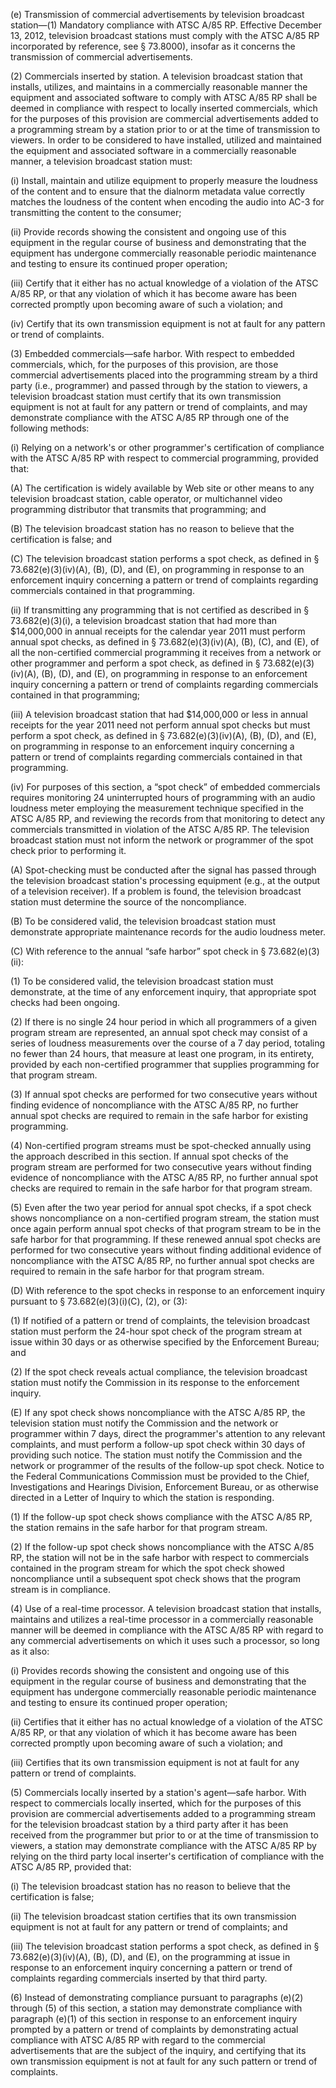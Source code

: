 (e) Transmission of commercial advertisements by television broadcast station—(1) Mandatory compliance with ATSC A/85 RP. Effective December 13, 2012, television broadcast stations must comply with the ATSC A/85 RP incorporated by reference, see § 73.8000), insofar as it concerns the transmission of commercial advertisements.

(2) Commercials inserted by station. A television broadcast station that installs, utilizes, and maintains in a commercially reasonable manner the equipment and associated software to comply with ATSC A/85 RP shall be deemed in compliance with respect to locally inserted commercials, which for the purposes of this provision are commercial advertisements added to a programming stream by a station prior to or at the time of transmission to viewers. In order to be considered to have installed, utilized and maintained the equipment and associated software in a commercially reasonable manner, a television broadcast station must:

(i) Install, maintain and utilize equipment to properly measure the loudness of the content and to ensure that the dialnorm metadata value correctly matches the loudness of the content when encoding the audio into AC-3 for transmitting the content to the consumer;

(ii) Provide records showing the consistent and ongoing use of this equipment in the regular course of business and demonstrating that the equipment has undergone commercially reasonable periodic maintenance and testing to ensure its continued proper operation;

(iii) Certify that it either has no actual knowledge of a violation of the ATSC A/85 RP, or that any violation of which it has become aware has been corrected promptly upon becoming aware of such a violation; and

(iv) Certify that its own transmission equipment is not at fault for any pattern or trend of complaints.

(3) Embedded commercials—safe harbor. With respect to embedded commercials, which, for the purposes of this provision, are those commercial advertisements placed into the programming stream by a third party (i.e., programmer) and passed through by the station to viewers, a television broadcast station must certify that its own transmission equipment is not at fault for any pattern or trend of complaints, and may demonstrate compliance with the ATSC A/85 RP through one of the following methods:

(i) Relying on a network's or other programmer's certification of compliance with the ATSC A/85 RP with respect to commercial programming, provided that:

(A) The certification is widely available by Web site or other means to any television broadcast station, cable operator, or multichannel video programming distributor that transmits that programming; and

(B) The television broadcast station has no reason to believe that the certification is false; and

(C) The television broadcast station performs a spot check, as defined in § 73.682(e)(3)(iv)(A), (B), (D), and (E), on programming in response to an enforcement inquiry concerning a pattern or trend of complaints regarding commercials contained in that programming.

(ii) If transmitting any programming that is not certified as described in § 73.682(e)(3)(i), a television broadcast station that had more than $14,000,000 in annual receipts for the calendar year 2011 must perform annual spot checks, as defined in § 73.682(e)(3)(iv)(A), (B), (C), and (E), of all the non-certified commercial programming it receives from a network or other programmer and perform a spot check, as defined in § 73.682(e)(3)(iv)(A), (B), (D), and (E), on programming in response to an enforcement inquiry concerning a pattern or trend of complaints regarding commercials contained in that programming;

(iii) A television broadcast station that had $14,000,000 or less in annual receipts for the year 2011 need not perform annual spot checks but must perform a spot check, as defined in § 73.682(e)(3)(iv)(A), (B), (D), and (E), on programming in response to an enforcement inquiry concerning a pattern or trend of complaints regarding commercials contained in that programming.

(iv) For purposes of this section, a “spot check” of embedded commercials requires monitoring 24 uninterrupted hours of programming with an audio loudness meter employing the measurement technique specified in the ATSC A/85 RP, and reviewing the records from that monitoring to detect any commercials transmitted in violation of the ATSC A/85 RP. The television broadcast station must not inform the network or programmer of the spot check prior to performing it.

(A) Spot-checking must be conducted after the signal has passed through the television broadcast station's processing equipment (e.g., at the output of a television receiver). If a problem is found, the television broadcast station must determine the source of the noncompliance.

(B) To be considered valid, the television broadcast station must demonstrate appropriate maintenance records for the audio loudness meter.

(C) With reference to the annual “safe harbor” spot check in § 73.682(e)(3)(ii):

(1) To be considered valid, the television broadcast station must demonstrate, at the time of any enforcement inquiry, that appropriate spot checks had been ongoing.

(2) If there is no single 24 hour period in which all programmers of a given program stream are represented, an annual spot check may consist of a series of loudness measurements over the course of a 7 day period, totaling no fewer than 24 hours, that measure at least one program, in its entirety, provided by each non-certified programmer that supplies programming for that program stream.

(3) If annual spot checks are performed for two consecutive years without finding evidence of noncompliance with the ATSC A/85 RP, no further annual spot checks are required to remain in the safe harbor for existing programming.

(4) Non-certified program streams must be spot-checked annually using the approach described in this section. If annual spot checks of the program stream are performed for two consecutive years without finding evidence of noncompliance with the ATSC A/85 RP, no further annual spot checks are required to remain in the safe harbor for that program stream.

(5) Even after the two year period for annual spot checks, if a spot check shows noncompliance on a non-certified program stream, the station must once again perform annual spot checks of that program stream to be in the safe harbor for that programming. If these renewed annual spot checks are performed for two consecutive years without finding additional evidence of noncompliance with the ATSC A/85 RP, no further annual spot checks are required to remain in the safe harbor for that program stream.

(D) With reference to the spot checks in response to an enforcement inquiry pursuant to § 73.682(e)(3)(i)(C), (2), or (3):

(1) If notified of a pattern or trend of complaints, the television broadcast station must perform the 24-hour spot check of the program stream at issue within 30 days or as otherwise specified by the Enforcement Bureau; and

(2) If the spot check reveals actual compliance, the television broadcast station must notify the Commission in its response to the enforcement inquiry.

(E) If any spot check shows noncompliance with the ATSC A/85 RP, the television station must notify the Commission and the network or programmer within 7 days, direct the programmer's attention to any relevant complaints, and must perform a follow-up spot check within 30 days of providing such notice. The station must notify the Commission and the network or programmer of the results of the follow-up spot check. Notice to the Federal Communications Commission must be provided to the Chief, Investigations and Hearings Division, Enforcement Bureau, or as otherwise directed in a Letter of Inquiry to which the station is responding.

(1) If the follow-up spot check shows compliance with the ATSC A/85 RP, the station remains in the safe harbor for that program stream.

(2) If the follow-up spot check shows noncompliance with the ATSC A/85 RP, the station will not be in the safe harbor with respect to commercials contained in the program stream for which the spot check showed noncompliance until a subsequent spot check shows that the program stream is in compliance.

(4) Use of a real-time processor. A television broadcast station that installs, maintains and utilizes a real-time processor in a commercially reasonable manner will be deemed in compliance with the ATSC A/85 RP with regard to any commercial advertisements on which it uses such a processor, so long as it also:

(i) Provides records showing the consistent and ongoing use of this equipment in the regular course of business and demonstrating that the equipment has undergone commercially reasonable periodic maintenance and testing to ensure its continued proper operation;

(ii) Certifies that it either has no actual knowledge of a violation of the ATSC A/85 RP, or that any violation of which it has become aware has been corrected promptly upon becoming aware of such a violation; and

(iii) Certifies that its own transmission equipment is not at fault for any pattern or trend of complaints.

(5) Commercials locally inserted by a station's agent—safe harbor. With respect to commercials locally inserted, which for the purposes of this provision are commercial advertisements added to a programming stream for the television broadcast station by a third party after it has been received from the programmer but prior to or at the time of transmission to viewers, a station may demonstrate compliance with the ATSC A/85 RP by relying on the third party local inserter's certification of compliance with the ATSC A/85 RP, provided that:

(i) The television broadcast station has no reason to believe that the certification is false;

(ii) The television broadcast station certifies that its own transmission equipment is not at fault for any pattern or trend of complaints; and

(iii) The television broadcast station performs a spot check, as defined in § 73.682(e)(3)(iv)(A), (B), (D), and (E), on the programming at issue in response to an enforcement inquiry concerning a pattern or trend of complaints regarding commercials inserted by that third party.

(6) Instead of demonstrating compliance pursuant to paragraphs (e)(2) through (5) of this section, a station may demonstrate compliance with paragraph (e)(1) of this section in response to an enforcement inquiry prompted by a pattern or trend of complaints by demonstrating actual compliance with ATSC A/85 RP with regard to the commercial advertisements that are the subject of the inquiry, and certifying that its own transmission equipment is not at fault for any such pattern or trend of complaints.

